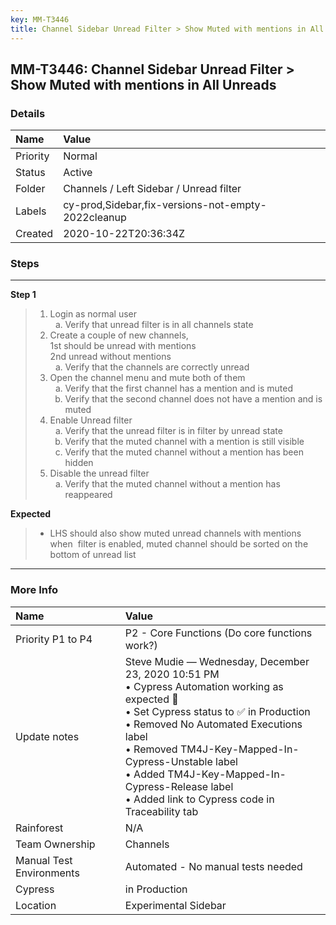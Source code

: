 ```yaml
---
key: MM-T3446
title: Channel Sidebar Unread Filter > Show Muted with mentions in All Unreads
---
```


## MM-T3446: Channel Sidebar Unread Filter > Show Muted with mentions in All Unreads

### Details

| Name     | Value                                              |
| :------- | :------------------------------------------------- |
| Priority | Normal                                             |
| Status   | Active                                             |
| Folder   | Channels / Left Sidebar / Unread filter            |
| Labels   | cy-prod,Sidebar,fix-versions-not-empty-2022cleanup |
| Created  | 2020-10-22T20:36:34Z                               |

### Steps

<hr/>

**Step 1**

> <article><ol><li>Login as normal user<ol style="list-style-type:lower-alpha"><li>Verify that unread filter is in all channels state</li></ol></li><li>Create a couple of new channels,<br />1st should be unread with mentions<br />2nd unread without mentions<ol style="list-style-type:lower-alpha"><li>Verify that the channels are correctly unread</li></ol></li><li>Open the channel menu and mute both of them<ol style="list-style-type:lower-alpha"><li>Verify that the first channel has a mention and is muted</li><li>Verify that the second channel does not have a mention and is muted</li></ol></li><li>Enable Unread filter<ol style="list-style-type:lower-alpha"><li>Verify that the unread filter is in filter by unread state</li><li>Verify that the muted channel with a mention is still visible</li><li>Verify that the muted channel without a mention has been hidden</li></ol></li><li>Disable the unread filter<ol style="list-style-type:lower-alpha"><li>Verify that the muted channel without a mention has reappeared</li></ol></li></ol></article>

**Expected**

> <article><ul><li>LHS should also show muted unread channels with mentions when  filter is enabled, muted channel should be sorted on the bottom of unread list</li></ul></article>

<hr/>

### More Info

| Name                     | Value                                                                                                                                                                                                                                                                                                                                                  |
| :----------------------- | :----------------------------------------------------------------------------------------------------------------------------------------------------------------------------------------------------------------------------------------------------------------------------------------------------------------------------------------------------- |
| Priority P1 to P4        | P2 - Core Functions (Do core functions work?)                                                                                                                                                                                                                                                                                                          |
| Update notes             | Steve Mudie — Wednesday, December 23, 2020 10:51 PM<br>• Cypress Automation working as expected 🎉<br>• Set Cypress status to ✅ in Production<br>• Removed No Automated Executions label<br>• Removed TM4J-Key-Mapped-In-Cypress-Unstable label<br>• Added TM4J-Key-Mapped-In-Cypress-Release label<br>• Added link to Cypress code in Traceability tab |
| Rainforest               | N/A                                                                                                                                                                                                                                                                                                                                                    |
| Team Ownership           | Channels                                                                                                                                                                                                                                                                                                                                               |
| Manual Test Environments | Automated - No manual tests needed                                                                                                                                                                                                                                                                                                                     |
| Cypress                  | in Production                                                                                                                                                                                                                                                                                                                                          |
| Location                 | Experimental Sidebar                                                                                                                                                                                                                                                                                                                                   |
